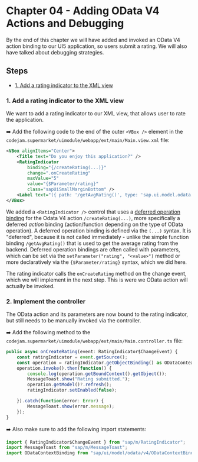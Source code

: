 # Chapter 04 - Adding OData V4 Actions and Debugging

By the end of this chapter we will have added and invoked an OData V4 action binding to our UI5 application, so users submit a rating. We will also have talked about debugging strategies.

## Steps

- [1. Add a rating indicator to the XML view](#1-add-a-rating-indicator-to-the-xml-view)<br>


### 1. Add a rating indicator to the XML view

We want to add a rating indicator to our XML view, that allows user to rate the application.

➡️ Add the following code to the end of the outer `<VBox />` element in the `codejam.supermarket/uimodule/webapp/ext/main/Main.view.xml` file:

```xml
<VBox alignItems="Center">
    <Title text="Do you enjoy this application?" />
    <RatingIndicator
        binding="{/createRating(...)}"
        change=".onCreateRating"
        maxValue="5"
        value="{$Parameter/rating}"
        class="sapUiSmallMarginBottom" />
    <Label text="({ path: '/getAvgRating()', type: 'sap.ui.model.odata.type.Decimal' } average rating)" />
</VBox>	
```

We added a `<RatingIndicator />` control that uses a [deferred operation binding](https://ui5.sap.com/#/topic/b54f7895b7594c61a83fa7257fa9d13f) for the Odata V4 action `/createRating(...)`, more specifically a deferred *action* binding (action/function depending on the type of OData operation). A deferred operation binding is defined via the `(...)` syntax. It is "deferred", because it is not called immediately - unlike the simple function binding `/getAvgRating()` that is used to get the average rating from the backend. Deferred operation bindings are often called with parameters, which can be set via the `setParameter("rating", "<value>")` method or more declaratively via the `{$Parameter/rating}` syntax, which we did here.

The rating indicator calls the `onCreateRating` method on the change event, which we will implement in the next step. This is were we OData action will actually be invoked.

### 2. Implement the controller

The OData action and its parameters are now bound to the rating indicator, but still needs to be manually invoked via the controller.

➡️ Add the following method to the `codejam.supermarket/uimodule/webapp/ext/main/Main.controller.ts` file:

```typescript
public async onCreateRating(event: RatingIndicator$ChangeEvent) {
    const ratingIndicator = event.getSource();
    const operation = ratingIndicator.getObjectBinding() as ODataContextBinding;
    operation.invoke().then(function() {
        console.log(operation.getBoundContext().getObject());
        MessageToast.show("Rating submitted.");
        operation.getModel()?.refresh();
        ratingIndicator.setEnabled(false);

    }).catch(function(error: Error) {
        MessageToast.show(error.message);
    });
}
```

➡️ Also make sure to add the following import statements:

```typescript
import { RatingIndicator$ChangeEvent } from "sap/m/RatingIndicator";
import MessageToast from "sap/m/MessageToast";
import ODataContextBinding from "sap/ui/model/odata/v4/ODataContextBinding";
```


